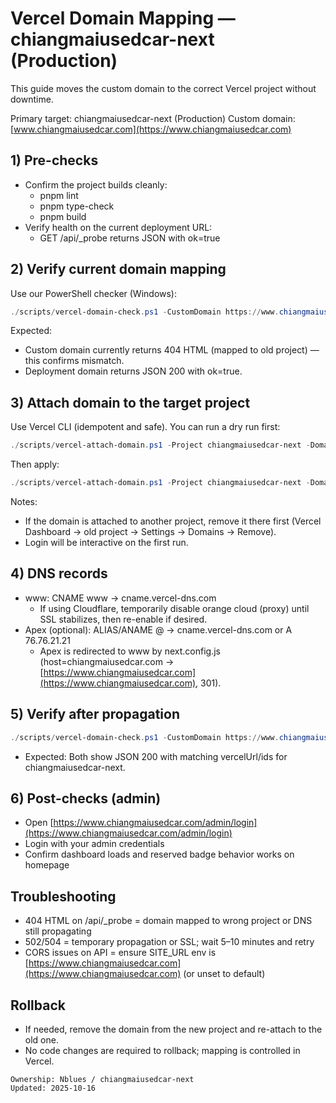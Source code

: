 # Vercel Domain Mapping — chiangmaiusedcar-next (Production)

This guide moves the custom domain to the correct Vercel project without downtime.

Primary target: chiangmaiusedcar-next (Production) Custom domain:
[www.chiangmaiusedcar.com](https://www.chiangmaiusedcar.com)

## 1) Pre-checks

- Confirm the project builds cleanly:
  - pnpm lint
  - pnpm type-check
  - pnpm build
- Verify health on the current deployment URL:
  - GET /api/\_probe returns JSON with ok=true

## 2) Verify current domain mapping

Use our PowerShell checker (Windows):

```powershell
./scripts/vercel-domain-check.ps1 -CustomDomain https://www.chiangmaiusedcar.com -DeploymentUrl https://example-deployment.vercel.app
```

Expected:

- Custom domain currently returns 404 HTML (mapped to old project) — this confirms mismatch.
- Deployment domain returns JSON 200 with ok=true.

## 3) Attach domain to the target project

Use Vercel CLI (idempotent and safe). You can run a dry run first:

```powershell
./scripts/vercel-attach-domain.ps1 -Project chiangmaiusedcar-next -Domain https://www.chiangmaiusedcar.com -DryRun
```

Then apply:

```powershell
./scripts/vercel-attach-domain.ps1 -Project chiangmaiusedcar-next -Domain https://www.chiangmaiusedcar.com
```

Notes:

- If the domain is attached to another project, remove it there first (Vercel Dashboard → old project → Settings →
  Domains → Remove).
- Login will be interactive on the first run.

## 4) DNS records

- www: CNAME www → cname.vercel-dns.com
  - If using Cloudflare, temporarily disable orange cloud (proxy) until SSL stabilizes, then re-enable if desired.
- Apex (optional): ALIAS/ANAME @ → cname.vercel-dns.com or A 76.76.21.21
  - Apex is redirected to www by next.config.js (host=chiangmaiusedcar.com →
    [https://www.chiangmaiusedcar.com](https://www.chiangmaiusedcar.com), 301).

## 5) Verify after propagation

```powershell
./scripts/vercel-domain-check.ps1 -CustomDomain https://www.chiangmaiusedcar.com -DeploymentUrl https://example-deployment.vercel.app
```

- Expected: Both show JSON 200 with matching vercelUrl/ids for chiangmaiusedcar-next.

## 6) Post-checks (admin)

- Open [https://www.chiangmaiusedcar.com/admin/login](https://www.chiangmaiusedcar.com/admin/login)
- Login with your admin credentials
- Confirm dashboard loads and reserved badge behavior works on homepage

## Troubleshooting

- 404 HTML on /api/\_probe = domain mapped to wrong project or DNS still propagating
- 502/504 = temporary propagation or SSL; wait 5–10 minutes and retry
- CORS issues on API = ensure SITE_URL env is [https://www.chiangmaiusedcar.com](https://www.chiangmaiusedcar.com) (or
  unset to default)

## Rollback

- If needed, remove the domain from the new project and re-attach to the old one.
- No code changes are required to rollback; mapping is controlled in Vercel.

```text
Ownership: Nblues / chiangmaiusedcar-next
Updated: 2025-10-16
```
